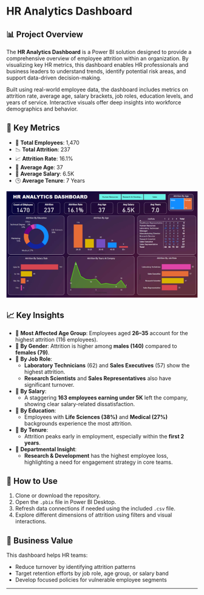 # HR Analytics Dashboard


## 📊 Project Overview

The **HR Analytics Dashboard** is a Power BI solution designed to provide a comprehensive overview of employee attrition within an organization. By visualizing key HR metrics, this dashboard enables HR professionals and business leaders to understand trends, identify potential risk areas, and support data-driven decision-making.

Built using real-world employee data, the dashboard includes metrics on attrition rate, average age, salary brackets, job roles, education levels, and years of service. Interactive visuals offer deep insights into workforce demographics and behavior.

## 📌 Key Metrics

- 👥 **Total Employees**: 1,470  
- 📉 **Total Attrition**: 237  
- 📈 **Attrition Rate**: 16.1%  
- 🎂 **Average Age**: 37  
- 💸 **Average Salary**: 6.5K  
- 🕒 **Average Tenure**: 7 Years

![Dashboard Screenshot](https://github.com/Pratiksurya28/HR-Analystics-Dashboard/blob/main/Screenshot%202025-04-21%20161125.png)

## 📈 Key Insights

- 🔹 **Most Affected Age Group**: Employees aged **26–35** account for the highest attrition (116 employees).
- 🔹 **By Gender**: Attrition is higher among **males (140)** compared to **females (79)**.
- 🔹 **By Job Role**: 
  - **Laboratory Technicians** (62) and **Sales Executives** (57) show the highest attrition.
  - **Research Scientists** and **Sales Representatives** also have significant turnover.
- 🔹 **By Salary**:
  - A staggering **163 employees earning under 5K** left the company, showing clear salary-related dissatisfaction.
- 🔹 **By Education**:
  - Employees with **Life Sciences (38%)** and **Medical (27%)** backgrounds experience the most attrition.
- 🔹 **By Tenure**:
  - Attrition peaks early in employment, especially within the **first 2 years**.
- 🔹 **Departmental Insight**:
  - **Research & Development** has the highest employee loss, highlighting a need for engagement strategy in core teams.


## 🚀 How to Use

1. Clone or download the repository.
2. Open the `.pbix` file in Power BI Desktop.
3. Refresh data connections if needed using the included `.csv` file.
4. Explore different dimensions of attrition using filters and visual interactions.

## 🎯 Business Value

This dashboard helps HR teams:
- Reduce turnover by identifying attrition patterns
- Target retention efforts by job role, age group, or salary band
- Develop focused policies for vulnerable employee segments

---

